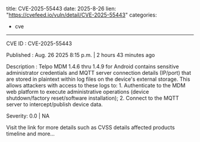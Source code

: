  
title: CVE-2025-55443
date: 2025-8-26
lien: "https://cvefeed.io/vuln/detail/CVE-2025-55443"
categories:
  - cve
---

CVE ID : CVE-2025-55443

Published :  Aug. 26
2025
8:15 p.m. | 2 hours
43 minutes ago

Description : Telpo MDM 1.4.6 thru 1.4.9 for Android contains sensitive administrator credentials and MQTT server connection details (IP/port) that are stored in plaintext within log files on the device's external storage. This allows attackers with access to these logs to: 1. Authenticate to the MDM web platform to execute administrative operations (device shutdown/factory reset/software installation); 2. Connect to the MQTT server to intercept/publish device data.

Severity: 0.0 | NA

Visit the link for more details
such as CVSS details
affected products
timeline
and more...

